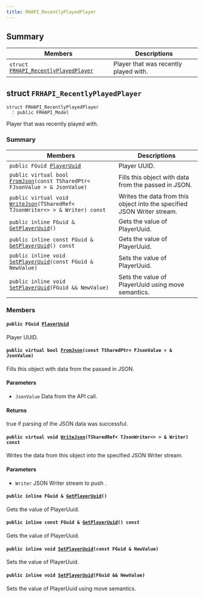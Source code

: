 ```yaml
---
title: RHAPI_RecentlyPlayedPlayer
---
```


## Summary

 Members                        | Descriptions                                
--------------------------------|---------------------------------------------
`struct `[`FRHAPI_RecentlyPlayedPlayer`](#structFRHAPI__RecentlyPlayedPlayer) | Player that was recently played with.

## struct `FRHAPI_RecentlyPlayedPlayer` <a id="structFRHAPI__RecentlyPlayedPlayer"></a>

```
struct FRHAPI_RecentlyPlayedPlayer
  : public FRHAPI_Model
```

Player that was recently played with.

### Summary

 Members                        | Descriptions                                
--------------------------------|---------------------------------------------
`public FGuid `[`PlayerUuid`](#structFRHAPI__RecentlyPlayedPlayer_1a37bcff1e77c0de2cb22ba028b3315e30) | Player UUID.
`public virtual bool `[`FromJson`](#structFRHAPI__RecentlyPlayedPlayer_1a68d3fbe0c72231baee0fb426ab2ad2d7)`(const TSharedPtr< FJsonValue > & JsonValue)` | Fills this object with data from the passed in JSON.
`public virtual void `[`WriteJson`](#structFRHAPI__RecentlyPlayedPlayer_1a3e11ab63b833c40f14821b08053cbc7a)`(TSharedRef< TJsonWriter<> > & Writer) const` | Writes the data from this object into the specified JSON Writer stream.
`public inline FGuid & `[`GetPlayerUuid`](#structFRHAPI__RecentlyPlayedPlayer_1a51b325a04f28d829391e149960226a7f)`()` | Gets the value of PlayerUuid.
`public inline const FGuid & `[`GetPlayerUuid`](#structFRHAPI__RecentlyPlayedPlayer_1a17c45ee53a3fd7a7c5b38f381f812295)`() const` | Gets the value of PlayerUuid.
`public inline void `[`SetPlayerUuid`](#structFRHAPI__RecentlyPlayedPlayer_1a2c2f9f15308a0d53c8bba60a08d3a041)`(const FGuid & NewValue)` | Sets the value of PlayerUuid.
`public inline void `[`SetPlayerUuid`](#structFRHAPI__RecentlyPlayedPlayer_1a63b11755a9e13c988b5dec74bd81dbe3)`(FGuid && NewValue)` | Sets the value of PlayerUuid using move semantics.

### Members

#### `public FGuid `[`PlayerUuid`](#structFRHAPI__RecentlyPlayedPlayer_1a37bcff1e77c0de2cb22ba028b3315e30) <a id="structFRHAPI__RecentlyPlayedPlayer_1a37bcff1e77c0de2cb22ba028b3315e30"></a>

Player UUID.

#### `public virtual bool `[`FromJson`](#structFRHAPI__RecentlyPlayedPlayer_1a68d3fbe0c72231baee0fb426ab2ad2d7)`(const TSharedPtr< FJsonValue > & JsonValue)` <a id="structFRHAPI__RecentlyPlayedPlayer_1a68d3fbe0c72231baee0fb426ab2ad2d7"></a>

Fills this object with data from the passed in JSON.

#### Parameters
* `JsonValue` Data from the API call.

#### Returns
true if parsing of the JSON data was successful.

#### `public virtual void `[`WriteJson`](#structFRHAPI__RecentlyPlayedPlayer_1a3e11ab63b833c40f14821b08053cbc7a)`(TSharedRef< TJsonWriter<> > & Writer) const` <a id="structFRHAPI__RecentlyPlayedPlayer_1a3e11ab63b833c40f14821b08053cbc7a"></a>

Writes the data from this object into the specified JSON Writer stream.

#### Parameters
* `Writer` JSON Writer stream to push .

#### `public inline FGuid & `[`GetPlayerUuid`](#structFRHAPI__RecentlyPlayedPlayer_1a51b325a04f28d829391e149960226a7f)`()` <a id="structFRHAPI__RecentlyPlayedPlayer_1a51b325a04f28d829391e149960226a7f"></a>

Gets the value of PlayerUuid.

#### `public inline const FGuid & `[`GetPlayerUuid`](#structFRHAPI__RecentlyPlayedPlayer_1a17c45ee53a3fd7a7c5b38f381f812295)`() const` <a id="structFRHAPI__RecentlyPlayedPlayer_1a17c45ee53a3fd7a7c5b38f381f812295"></a>

Gets the value of PlayerUuid.

#### `public inline void `[`SetPlayerUuid`](#structFRHAPI__RecentlyPlayedPlayer_1a2c2f9f15308a0d53c8bba60a08d3a041)`(const FGuid & NewValue)` <a id="structFRHAPI__RecentlyPlayedPlayer_1a2c2f9f15308a0d53c8bba60a08d3a041"></a>

Sets the value of PlayerUuid.

#### `public inline void `[`SetPlayerUuid`](#structFRHAPI__RecentlyPlayedPlayer_1a63b11755a9e13c988b5dec74bd81dbe3)`(FGuid && NewValue)` <a id="structFRHAPI__RecentlyPlayedPlayer_1a63b11755a9e13c988b5dec74bd81dbe3"></a>

Sets the value of PlayerUuid using move semantics.

